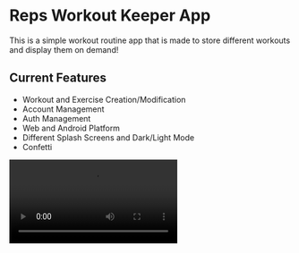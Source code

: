 
# Reps Workout Keeper App
This is a simple workout routine app that is made to store different workouts and display them on demand!  

## Current Features
 * Workout and Exercise Creation/Modification
 * Account Management
 * Auth Management
 * Web and Android Platform
 * Different Splash Screens and Dark/Light Mode
 * Confetti


![](./repsDemoSmall.mp4)
